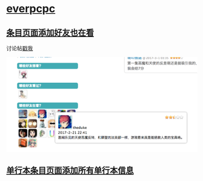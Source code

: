 # [everpcpc](https://bgm.tv/user/everpcpc)

## [条目页面添加好友也在看](subject_members.user.js?raw=true)

讨论帖[戳我](https://bgm.tv/group/topic/342194)

![装上后的样子](images/subject_members.png)

## [单行本条目页面添加所有单行本信息](subject_series_single.user.js?raw=true)

